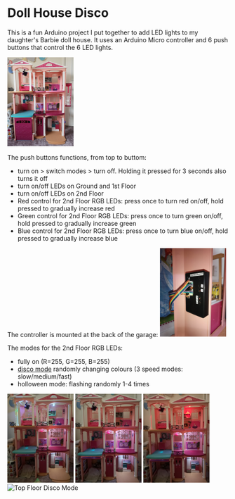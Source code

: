 # **Doll House Disco**

This is a fun Arduino project I put together to add LED lights to my daughter's Barbie doll house.
It uses an Arduino Micro controller and 6 push buttons that control the 6 LED lights.

<img src="./img/DHD2.jpg" alt="Barbie Doll House" width="30%" />

The push buttons functions, from top to buttom:
- turn on > switch modes > turn off. Holding it pressed for 3 seconds also turns it off
- turn on/off LEDs on Ground and 1st Floor
- turn on/off LEDs on 2nd Floor
- Red control for 2nd Floor RGB LEDs: press once to turn red on/off, hold pressed to gradually increase red
- Green control for 2nd Floor RGB LEDs: press once to turn green on/off, hold pressed to gradually increase green
- Blue control for 2nd Floor RGB LEDs: press once to turn blue on/off, hold pressed to gradually increase blue

The controller is mounted at the back of the garage:
<img src="./img/DHD1.jpg" alt="Doll House Disco Controls" width="30%" />

The modes for the 2nd Floor RGB LEDs:
- fully on (R=255, G=255, B=255)
- [disco mode](./img/DHD1.mp4) randomly changing colours (3 speed modes: slow/medium/fast)
- holloween mode: flashing randomly 1-4 times

<img src="./img/DHD3.jpg" alt="All LEDs on" width="30%" />
<img src="./img/DHD4.jpg" alt="Ground and 1st Floor LEDs on" width="30%" />
<img src="./img/DHD5.jpg" alt="Top Floor RGB LEDs with only red light on" width="30%" />
<img src="./img/DHD1.gif" alt="Top Floor Disco Mode" width="30%" />